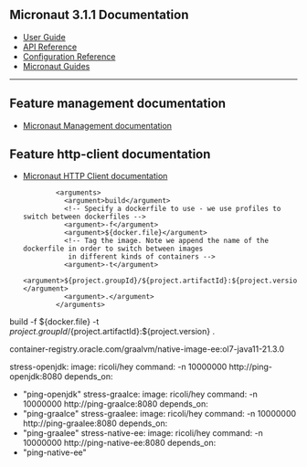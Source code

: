 ## Micronaut 3.1.1 Documentation

- [User Guide](https://docs.micronaut.io/3.1.1/guide/index.html)
- [API Reference](https://docs.micronaut.io/3.1.1/api/index.html)
- [Configuration Reference](https://docs.micronaut.io/3.1.1/guide/configurationreference.html)
- [Micronaut Guides](https://guides.micronaut.io/index.html)
---

## Feature management documentation

- [Micronaut Management documentation](https://docs.micronaut.io/latest/guide/index.html#management)

## Feature http-client documentation

- [Micronaut HTTP Client documentation](https://docs.micronaut.io/latest/guide/index.html#httpClient)

              <arguments>
                <argument>build</argument>
                <!-- Specify a dockerfile to use - we use profiles to switch between dockerfiles -->
                <argument>-f</argument>
                <argument>${docker.file}</argument>
                <!-- Tag the image. Note we append the name of the dockerfile in order to switch between images
                 in different kinds of containers -->
                <argument>-t</argument>
                <argument>${project.groupId}/${project.artifactId}:${project.version}</argument>
                <argument>.</argument>
              </arguments>

<commandlineArgs>build -f ${docker.file} -t ${project.groupId}/${project.artifactId}:${project.version} .</commandlineArgs>


container-registry.oracle.com/graalvm/native-image-ee:ol7-java11-21.3.0

stress-openjdk:
image: ricoli/hey
command: -n 10000000 http://ping-openjdk:8080
depends_on:
- "ping-openjdk"
stress-graalce:
image: ricoli/hey
command: -n 10000000 http://ping-graalce:8080
depends_on:
- "ping-graalce"
stress-graalee:
image: ricoli/hey
command: -n 10000000 http://ping-graalee:8080
depends_on:
- "ping-graalee"
stress-native-ee:
image: ricoli/hey
command: -n 10000000 http://ping-native-ee:8080
depends_on:
- "ping-native-ee"


